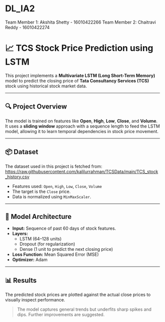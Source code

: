 # DL_IA2

Team Member 1: Akshita Shetty - 16010422266
Team Member 2: Chaitravi Reddy - 16010422274

# 📈 TCS Stock Price Prediction using LSTM

This project implements a **Multivariate LSTM (Long Short-Term Memory)** model to predict the closing price of **Tata Consultancy Services (TCS)** stock using historical stock market data.

---

## 🔍 Project Overview

The model is trained on features like **Open**, **High**, **Low**, **Close**, and **Volume**. It uses a **sliding window** approach with a sequence length to feed the LSTM model, allowing it to learn temporal dependencies in stock price movement.

---

## 📦 Dataset

The dataset used in this project is fetched from:
https://raw.githubusercontent.com/kalilurrahman/TCSData/main/TCS_stock_history.csv

- Features used: `Open`, `High`, `Low`, `Close`, `Volume`
- The target is the `Close` price.
- Data is normalized using `MinMaxScaler`.

---

## 🧠 Model Architecture

- **Input:** Sequence of past 60 days of stock features.
- **Layers:**
  - LSTM (64–128 units)
  - Dropout (for regularization)
  - Dense (1 unit to predict the next closing price)
- **Loss Function:** Mean Squared Error (MSE)
- **Optimizer:** Adam

---

## 📊 Results

The predicted stock prices are plotted against the actual close prices to visually inspect performance.

> The model captures general trends but underfits sharp spikes and dips. Further improvements are suggested.


